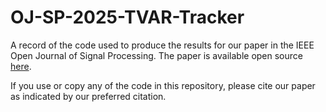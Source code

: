 # OJ-SP-2025-TVAR-Tracker
A record of the code used to produce the results for our paper in the IEEE Open Journal of Signal Processing.
The paper is available open source [here](https://ieeexplore.ieee.org/document/10840270).

If you use or copy any of the code in this repository, please cite our paper as indicated by our preferred citation.
